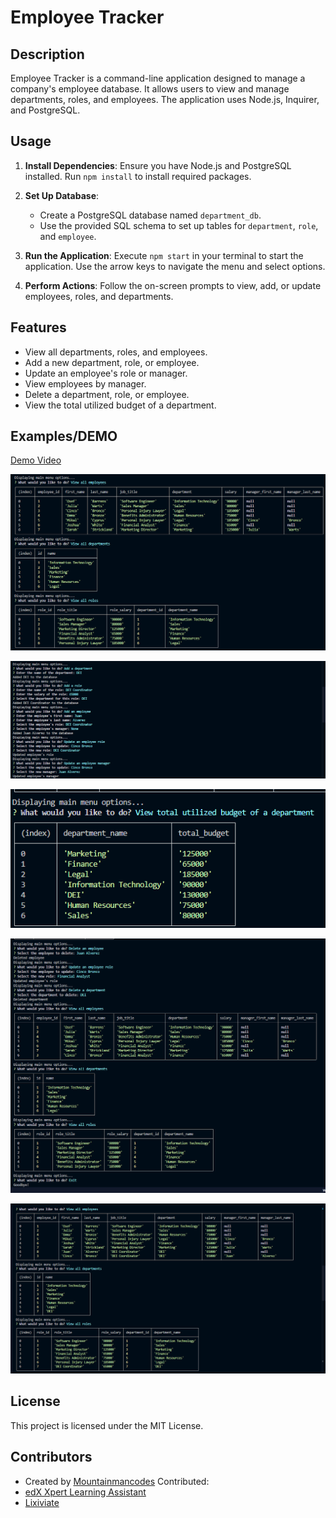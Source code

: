 # Employee Tracker

## Description

Employee Tracker is a command-line application designed to manage a company's employee database. It allows users to view and manage departments, roles, and employees. The application uses Node.js, Inquirer, and PostgreSQL.

## Usage

1. **Install Dependencies**: Ensure you have Node.js and PostgreSQL installed. Run `npm install` to install required packages.

2. **Set Up Database**:

   - Create a PostgreSQL database named `department_db`.
   - Use the provided SQL schema to set up tables for `department`, `role`, and `employee`.

3. **Run the Application**: Execute `npm start` in your terminal to start the application. Use the arrow keys to navigate the menu and select options.

4. **Perform Actions**: Follow the on-screen prompts to view, add, or update employees, roles, and departments.

## Features

- View all departments, roles, and employees.
- Add a new department, role, or employee.
- Update an employee's role or manager.
- View employees by manager.
- Delete a department, role, or employee.
- View the total utilized budget of a department.

## Examples/DEMO

[Demo Video](https://drive.google.com/file/d/1ovVAHHWFK-opULgUyDlTmP1-6wn-BRUa/view)

![Example 1](./images/department,%20employees%20and%20roles.png)

![Example 2](./images/add%20department,%20add%20role,%20add%20employee,%20update%20employee%20role,%20and%20updated%20manager.png)

![Example 3](./images/department%20budgets.png)

![Example 4](./images/removed%20employee,%20role,%20department,%20and%20exit%20menu.png)

![Example 5](./images/updated%20employees,%20roles,%20departments.png)

## License

This project is licensed under the MIT License.

## Contributors

- Created by [Mountainmancodes](https://github.com/Mountainmancodes)
Contributed:
- [edX Xpert Learning Assistant](https://www.edx.org/)
- [Lixiviate](https://github.com/Lixiviate)